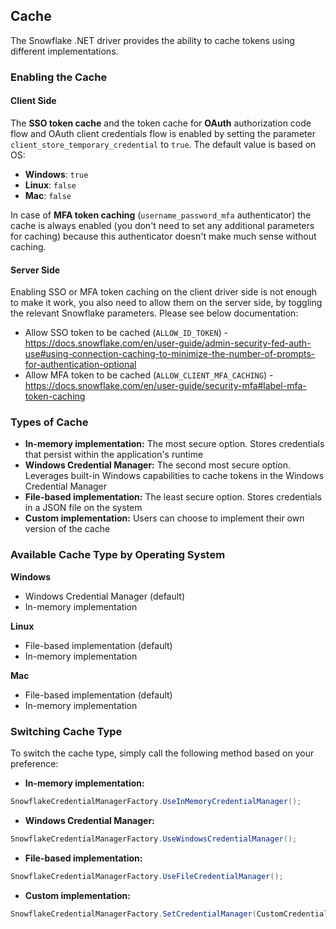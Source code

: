 ## Cache

The Snowflake .NET driver provides the ability to cache tokens using different implementations.

### Enabling the Cache

#### Client Side
The **SSO token cache** and the token cache for **OAuth** authorization code flow and OAuth client credentials flow is enabled by setting the parameter `client_store_temporary_credential` to `true`. The default value is based on OS:
- **Windows**: `true`
- **Linux**: `false`
- **Mac**: `false`

In case of **MFA token caching** (`username_password_mfa` authenticator) the cache is always enabled (you don't need to set any additional parameters for caching) because this authenticator doesn't make much sense without caching.

#### Server Side
Enabling SSO or MFA token caching on the client driver side is not enough to make it work, you also need to allow them on the server side, by toggling the relevant Snowflake parameters.
Please see below documentation:
* Allow SSO token to be cached (`ALLOW_ID_TOKEN`) - https://docs.snowflake.com/en/user-guide/admin-security-fed-auth-use#using-connection-caching-to-minimize-the-number-of-prompts-for-authentication-optional
* Allow MFA token to be cached (`ALLOW_CLIENT_MFA_CACHING`) - https://docs.snowflake.com/en/user-guide/security-mfa#label-mfa-token-caching

### Types of Cache
- **In-memory implementation:** The most secure option. Stores credentials that persist within the application's runtime
- **Windows Credential Manager:** The second most secure option. Leverages built-in Windows capabilities to cache tokens in the Windows Credential Manager
- **File-based implementation:** The least secure option. Stores credentials in a JSON file on the system
- **Custom implementation:** Users can choose to implement their own version of the cache

### Available Cache Type by Operating System
**Windows**
- Windows Credential Manager (default)
- In-memory implementation

**Linux**
- File-based implementation (default)
- In-memory implementation

**Mac**
- File-based implementation (default)
- In-memory implementation

### Switching Cache Type

To switch the cache type, simply call the following method based on your preference:
- **In-memory implementation:**
```cs
SnowflakeCredentialManagerFactory.UseInMemoryCredentialManager();
```
- **Windows Credential Manager:**
```cs
SnowflakeCredentialManagerFactory.UseWindowsCredentialManager();
```
- **File-based implementation:**
```cs
SnowflakeCredentialManagerFactory.UseFileCredentialManager();
```
- **Custom implementation:**
```cs
SnowflakeCredentialManagerFactory.SetCredentialManager(CustomCredentialManagerImplementation);
```
